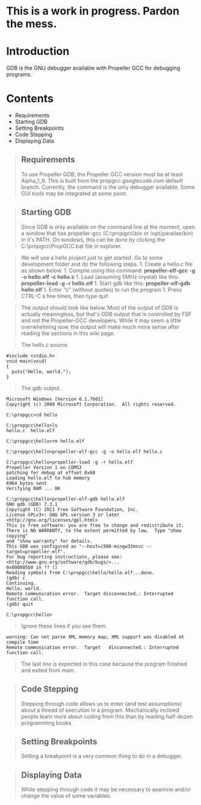 # This is a work in progress. Pardon the mess. #

# Introduction #

GDB is the GNU debugger available with Propeller GCC for debugging programs.

# Contents #

  * Requirements
  * Starting GDB
  * Setting Breakpoints
  * Code Stepping
  * Displaying Data

> ## Requirements ##
> To use Propeller GDB, the Propeller GCC version must be at least Alpha\_1\_9. This is built from the propgcc.googlecode.com default branch.
> Currently, the command is the only debugger available. Some GUI tools may be integrated at some point.

> ## Starting GDB ##
> Since GDB is only available on the command line at the moment, open a window that has propeller-gcc (C:\propgcc\bin or /opt/parallax/bin) in it's PATH. On windows, this can be done by clicking the C:\propgcc\PropGCC.bat file in explorer.

> We will use a hello project just to get started.
> Go to some development folder and do the following steps.
    1. Create a hello.c file as shown below.
    1. Compile using this command: **propeller-elf-gcc -g -o hello.elf -c hello.c**
    1. Load (assuming 5MHz crystal) like this: **propeller-load -g -r hello.elf**
    1. Start gdb like this: **propeller-elf-gdb hello.elf**
    1. Enter "c" (without quotes) to run the program
    1. Press CTRL-C a few times, then type quit

> The output should look like below. Most of the output of GDB is actually meaningless, but that's GDB output that is controlled by FSF and not the Propeller-GCC developers. While it may seem a little overwhelming now, the output will make much more sense after reading the sections in this wiki page.

> The hello.c source.
```
#include <stdio.h>
void main(void)
{
  puts("Hello, world.");
}
```

> The gdb output.
```
Microsoft Windows [Version 6.1.7601]
Copyright (c) 2009 Microsoft Corporation.  All rights reserved.

C:\propgcc>cd hello

C:\propgcc\hello>ls
hello.c  hello.elf

C:\propgcc\hello>rm hello.elf

C:\propgcc\hello>propeller-elf-gcc -g -o hello.elf hello.c

C:\propgcc\hello>propeller-load -g -r hello.elf
Propeller Version 1 on COM52
patching for debug at offset 0x68
Loading hello.elf to hub memory
6964 bytes sent
Verifying RAM ... OK

C:\propgcc\hello>propeller-elf-gdb hello.elf
GNU gdb (GDB) 7.3.1
Copyright (C) 2011 Free Software Foundation, Inc.
License GPLv3+: GNU GPL version 3 or later <http://gnu.org/licenses/gpl.html>
This is free software: you are free to change and redistribute it.
There is NO WARRANTY, to the extent permitted by law.  Type "show copying"
and "show warranty" for details.
This GDB was configured as "--host=i586-mingw32msvc --target=propeller-elf".
For bug reporting instructions, please see:
<http://www.gnu.org/software/gdb/bugs/>...
0x000005b0 in ?? ()
Reading symbols from C:\propgcc\hello/hello.elf...done.
(gdb) c
Continuing.
Hello, world.
Remote communication error.  Target disconnected.: Interrupted function call.
(gdb) quit

C:\propgcc\hello>
```

> Ignore these lines if you see them:
```
warning: Can not parse XML memory map; XML support was disabled at compile time
Remote communication error.  Target   disconnected.: Interrupted function call.
```

> The last line is expected in this case because the program finished and exited from main.

> ## Code Stepping ##
> Stepping through code allows us to enter (and test assumptions) about a thread of execution in a program. Mechanically inclined people learn more about coding from this than by reading half-dozen programming books.

> ## Setting Breakpoints ##
> Setting a breakpoint is a very common thing to do in a debugger.


> ## Displaying Data ##
> While stepping through code it may be necessary to examine and/or change the value of some variables.